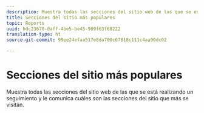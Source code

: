 ```yaml
---
description: Muestra todas las secciones del sitio web de las que se está realizando un seguimiento y le comunica cuáles son las secciones del sitio que más se visitan.
title: Secciones del sitio más populares
topic: Reports
uuid: bdc23670-0aff-4be5-be45-909f63f68222
translation-type: ht
source-git-commit: 99ee24efaa517e8da700c67818c111c4aa90dc02

---
```



# Secciones del sitio más populares

Muestra todas las secciones del sitio web de las que se está realizando un seguimiento y le comunica cuáles son las secciones del sitio que más se visitan.

